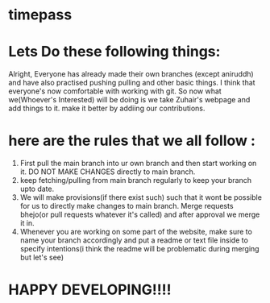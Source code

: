 # timepass
# Lets Do these following things:
Alright, Everyone has already made their own branches (except aniruddh) and have also practised pushing pulling and other basic things. I think that everyone's now comfortable with working with git. 
So now what we(Whoever's Interested) will be doing is we take Zuhair's webpage and add things to it. make it better by addiing our contributions.

# here are the rules that we all follow :
1. First pull the main branch into ur own branch and then start working on it. 
    DO NOT MAKE CHANGES directly to main branch.
2. keep fetching/pulling from main branch regularly to keep your branch upto date.
3. We will make provisions(if there exist such) such that it wont be possible for us to directly make changes to  main branch. Merge requests bhejo(or pull requests whatever it's called) and after approval we merge it in.
4. Whenever you are working on some part of the website, make sure to name your branch accordingly and put a readme or text file inside to specify intentions(i think the readme will be problematic during merging but let's see)

#                                       HAPPY DEVELOPING!!!!